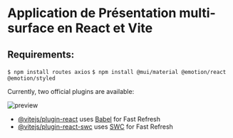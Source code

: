 # Application de Présentation multi-surface en React et Vite  

## Requirements:  


``` $ npm install routes axios ```
``` $ npm install @mui/material @emotion/react @emotion/styled ```

  
Currently, two official plugins are available:  
  
![preview](./src/assets/preview.png)  
  
- [@vitejs/plugin-react](https://github.com/vitejs/vite-plugin-react/blob/main/packages/plugin-react/README.md) uses [Babel](https://babeljs.io/) for Fast Refresh
- [@vitejs/plugin-react-swc](https://github.com/vitejs/vite-plugin-react-swc) uses [SWC](https://swc.rs/) for Fast Refresh

 
 
